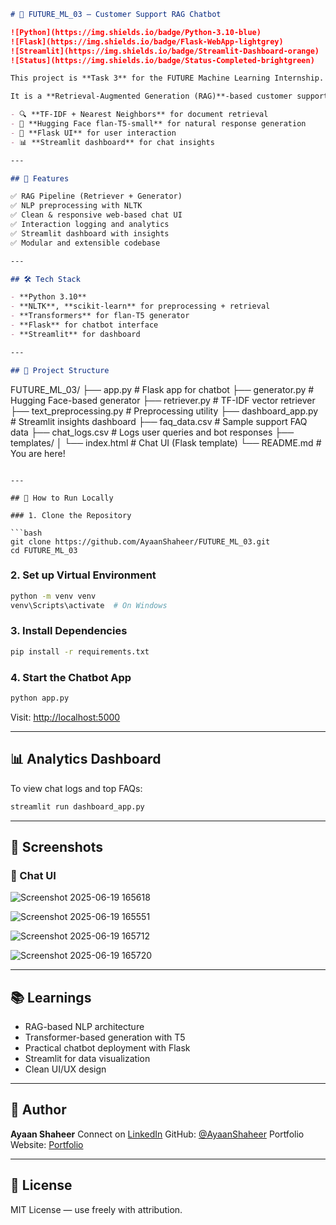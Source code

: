 
```markdown
# 🤖 FUTURE_ML_03 – Customer Support RAG Chatbot

![Python](https://img.shields.io/badge/Python-3.10-blue)
![Flask](https://img.shields.io/badge/Flask-WebApp-lightgrey)
![Streamlit](https://img.shields.io/badge/Streamlit-Dashboard-orange)
![Status](https://img.shields.io/badge/Status-Completed-brightgreen)

This project is **Task 3** for the FUTURE Machine Learning Internship.

It is a **Retrieval-Augmented Generation (RAG)**-based customer support chatbot capable of answering queries using a combination of:

- 🔍 **TF-IDF + Nearest Neighbors** for document retrieval
- 🧠 **Hugging Face flan-T5-small** for natural response generation
- 💬 **Flask UI** for user interaction
- 📊 **Streamlit dashboard** for chat insights

---

## 🚀 Features

✅ RAG Pipeline (Retriever + Generator)  
✅ NLP preprocessing with NLTK  
✅ Clean & responsive web-based chat UI  
✅ Interaction logging and analytics  
✅ Streamlit dashboard with insights  
✅ Modular and extensible codebase  

---

## 🛠️ Tech Stack

- **Python 3.10**
- **NLTK**, **scikit-learn** for preprocessing + retrieval
- **Transformers** for flan-T5 generator
- **Flask** for chatbot interface
- **Streamlit** for dashboard

---

## 📁 Project Structure

```

FUTURE\_ML\_03/
├── app.py                  # Flask app for chatbot
├── generator.py            # Hugging Face-based generator
├── retriever.py            # TF-IDF vector retriever
├── text\_preprocessing.py   # Preprocessing utility
├── dashboard\_app.py        # Streamlit insights dashboard
├── faq\_data.csv            # Sample support FAQ data
├── chat\_logs.csv           # Logs user queries and bot responses
├── templates/
│   └── index.html          # Chat UI (Flask template)
└── README.md               # You are here!

````

---

## 🧪 How to Run Locally

### 1. Clone the Repository

```bash
git clone https://github.com/AyaanShaheer/FUTURE_ML_03.git
cd FUTURE_ML_03
````

### 2. Set up Virtual Environment

```bash
python -m venv venv
venv\Scripts\activate  # On Windows
```

### 3. Install Dependencies

```bash
pip install -r requirements.txt
```

### 4. Start the Chatbot App

```bash
python app.py
```

Visit: [http://localhost:5000](http://localhost:5000)

---

## 📊 Analytics Dashboard

To view chat logs and top FAQs:

```bash
streamlit run dashboard_app.py
```

---

## 📸 Screenshots

### 💬 Chat UI

![Screenshot 2025-06-19 165618](https://github.com/user-attachments/assets/bd563fb6-7160-4682-bf1d-1cbf1f6c65de)

![Screenshot 2025-06-19 165551](https://github.com/user-attachments/assets/0c2c48cd-9143-432d-baf7-ed2388ccadb3)

![Screenshot 2025-06-19 165712](https://github.com/user-attachments/assets/3cf4d412-60e1-44e6-aa1a-87965331e8cd)

![Screenshot 2025-06-19 165720](https://github.com/user-attachments/assets/12becfaa-5cb0-48ca-aa60-901a2a6950f5)

---


## 📚 Learnings

* RAG-based NLP architecture
* Transformer-based generation with T5
* Practical chatbot deployment with Flask
* Streamlit for data visualization
* Clean UI/UX design

---

## 🙌 Author

**Ayaan Shaheer**
Connect on [LinkedIn]((https://linkedin.com/in/ayaan-shaheer-74a087230))
GitHub: [@AyaanShaheer](https://github.com/AyaanShaheer)
Portfolio Website: [Portfolio](https://chatprofolio.vercel.app/profile/ayaanshaheer)

---

## 📜 License

MIT License — use freely with attribution.
